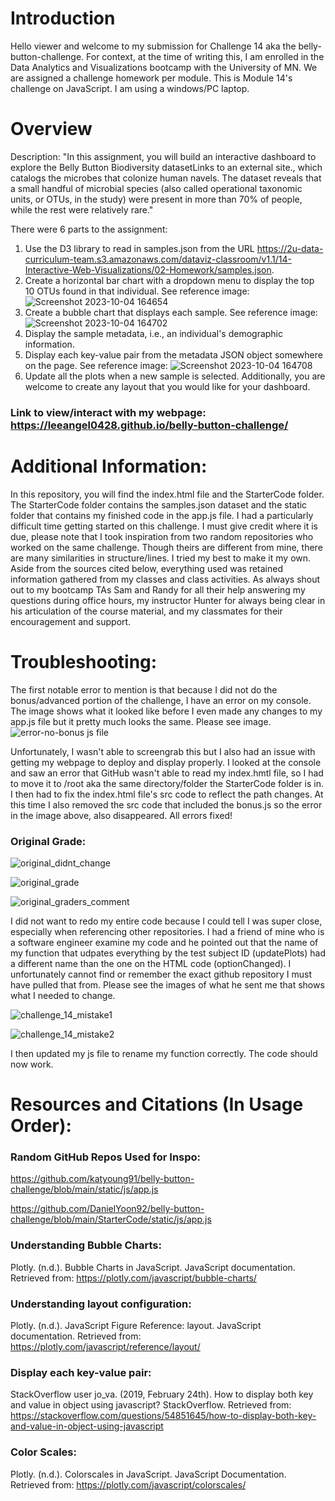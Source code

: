 # Introduction
Hello viewer and welcome to my submission for Challenge 14 aka the belly-button-challenge. For context, at the time of writing this, I am enrolled in the Data Analytics and Visualizations bootcamp with the University of MN. We are assigned a challenge homework per module. This is Module 14's challenge on JavaScript. I am using a windows/PC laptop.

# Overview
Description: "In this assignment, you will build an interactive dashboard to explore the Belly Button Biodiversity datasetLinks to an external site., which catalogs the microbes that colonize human navels. The dataset reveals that a small handful of microbial species (also called operational taxonomic units, or OTUs, in the study) were present in more than 70% of people, while the rest were relatively rare."

There were 6 parts to the assignment:

1) Use the D3 library to read in samples.json from the URL https://2u-data-curriculum-team.s3.amazonaws.com/dataviz-classroom/v1.1/14-Interactive-Web-Visualizations/02-Homework/samples.json.
2) Create a horizontal bar chart with a dropdown menu to display the top 10 OTUs found in that individual. See reference image:
![Screenshot 2023-10-04 164654](https://github.com/leeangel0428/nosql-challenge/assets/137225965/a3945195-751c-4e70-94d9-479f95e5e0f2)
3) Create a bubble chart that displays each sample. See reference image:
![Screenshot 2023-10-04 164702](https://github.com/leeangel0428/nosql-challenge/assets/137225965/b475c0a8-c1f3-4b37-aa16-9e2070e9d5cd)
4) Display the sample metadata, i.e., an individual's demographic information.
5) Display each key-value pair from the metadata JSON object somewhere on the page. See reference image:
![Screenshot 2023-10-04 164708](https://github.com/leeangel0428/nosql-challenge/assets/137225965/bbd23ec4-8b6b-482a-8b37-9d0c348f1ad1)
6) Update all the plots when a new sample is selected. Additionally, you are welcome to create any layout that you would like for your dashboard.

### Link to view/interact with my webpage: https://leeangel0428.github.io/belly-button-challenge/

# Additional Information:
In this repository, you will find the index.html file and the StarterCode folder. The StarterCode folder contains the samples.json dataset and the static folder that contains my finished code in the app.js file. I had a particularly difficult time getting started on this challenge. I must give credit where it is due, please note that I took inspiration from two random repositories who worked on the same challenge. Though theirs are different from mine, there are many similarities in structure/lines. I tried my best to make it my own. Aside from the sources cited below, everything used was retained information gathered from my classes and class activities. As always shout out to my bootcamp TAs Sam and Randy for all their help answering my questions during office hours, my instructor Hunter for always being clear in his articulation of the course material, and my classmates for their encouragement and support.

# Troubleshooting:
The first notable error to mention is that because I did not do the bonus/advanced portion of the challenge, I have an error on my console. The image shows what it looked like before I even made any changes to my app.js file but it pretty much looks the same. Please see image.
![error-no-bonus js file](https://github.com/leeangel0428/nosql-challenge/assets/137225965/aa065a23-1b57-426f-9769-43663b0555bf)

Unfortunately, I wasn't able to screengrab this but I also had an issue with getting my webpage to deploy and display properly. I looked at the console and saw an error that GitHub wasn't able to read my index.hmtl file, so I had to move it to /root aka the same directory/folder the StarterCode folder is in. I then had to fix the index.html file's src code to reflect the path changes. At this time I also removed the src code that included the bonus.js so the error in the image above, also disappeared. All errors fixed! 

### Original Grade:
![original_didnt_change](https://github.com/leeangel0428/Project-3-Group-2/assets/137225965/8f8dcb38-eead-45b9-9b09-641b3ffa557b)

![original_grade](https://github.com/leeangel0428/Crowdfunding_ETL/assets/137225965/a5cf0c3b-a8a8-485a-8b14-302bf7495896)

![original_graders_comment](https://github.com/leeangel0428/Crowdfunding_ETL/assets/137225965/36cf8e50-4e67-452b-b10f-521119ce7a14)

I did not want to redo my entire code because I could tell I was super close, especially when referencing other repositories. I had a friend of mine who is a software engineer examine my code and he pointed out that the name of my function that udpates everything by the test subject ID (updatePlots) had a different name than the one on the HTML code (optionChanged). I unfortunately cannot find or remember the exact github repository I must have pulled that from. Please see the images of what he sent me that shows what I needed to change. 

![challenge_14_mistake1](https://github.com/leeangel0428/Project-3-Group-2/assets/137225965/22a3c61a-11e0-4a6a-a706-3fb2c36bff8a)

![challenge_14_mistake2](https://github.com/leeangel0428/Project-3-Group-2/assets/137225965/4a4420e1-5f24-4d09-81b4-35b0571e6b7c)

I then updated my js file to rename my function correctly. The code should now work.

# Resources and Citations (In Usage Order):
### Random GitHub Repos Used for Inspo:

https://github.com/katyoung91/belly-button-challenge/blob/main/static/js/app.js

https://github.com/DanielYoon92/belly-button-challenge/blob/main/StarterCode/static/js/app.js

### Understanding Bubble Charts:

Plotly. (n.d.). Bubble Charts in JavaScript. JavaScript documentation. Retrieved from: https://plotly.com/javascript/bubble-charts/

### Understanding layout configuration: 
Plotly. (n.d.). JavaScript Figure Reference: layout. JavaScript documentation. Retrieved from: https://plotly.com/javascript/reference/layout/

### Display each key-value pair:
StackOverflow user jo_va. (2019, February 24th). How to display both key and value in object using javascript? StackOverflow. Retrieved from: https://stackoverflow.com/questions/54851645/how-to-display-both-key-and-value-in-object-using-javascript

### Color Scales:
Plotly. (n.d.). Colorscales in JavaScript. JavaScript Documentation. Retrieved from: https://plotly.com/javascript/colorscales/


